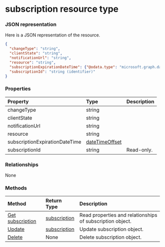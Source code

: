 # subscription resource type



### JSON representation

Here is a JSON representation of the resource.

<!-- {
  "blockType": "resource",
  "optionalProperties": [

  ],
  "@odata.type": "microsoft.graph.subscription"
}-->

```json
{
  "changeType": "string",
  "clientState": "string",
  "notificationUrl": "string",
  "resource": "string",
  "subscriptionExpirationDateTime": {"@odata.type": "microsoft.graph.dateTimeOffset"},
  "subscriptionId": "string (identifier)"
}

```
### Properties
| Property	   | Type	|Description|
|:---------------|:--------|:----------|
|changeType|string||
|clientState|string||
|notificationUrl|string||
|resource|string||
|subscriptionExpirationDateTime|[dateTimeOffset](datetimeoffset.md)||
|subscriptionId|string| Read-only.|

### Relationships
None


### Methods

| Method		   | Return Type	|Description|
|:---------------|:--------|:----------|
|[Get subscription](../api/subscription_get.md) | [subscription](subscription.md) |Read properties and relationships of subscription object.|
|[Update](../api/subscription_update.md) | [subscription](subscription.md)	|Update subscription object. |
|[Delete](../api/subscription_delete.md) | None |Delete subscription object. |

<!-- uuid: 8fcb5dbc-d5aa-4681-8e31-b001d5168d79
2015-10-25 14:57:30 UTC -->
<!-- {
  "type": "#page.annotation",
  "description": "subscription resource",
  "keywords": "",
  "section": "documentation",
  "tocPath": ""
}-->